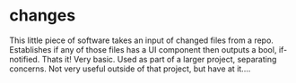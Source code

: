 # changes
This little piece of software takes an input of changed files from a repo. Establishes if any of those files has a UI component then outputs a bool, if-notified. Thats it! Very basic. Used as part of a larger project, separating concerns. Not very useful outside of that project, but have at it....
